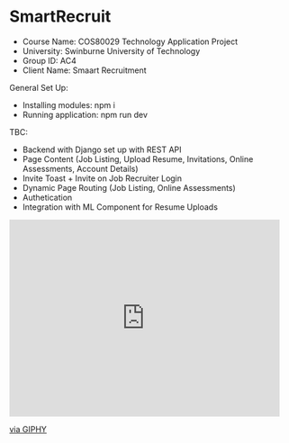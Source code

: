 # SmartRecruit

- Course Name: COS80029 Technology Application Project
- University: Swinburne University of Technology
- Group ID: AC4 
- Client Name: Smaart Recruitment

General Set Up:
- Installing modules: npm i
- Running application: npm run dev

TBC:
- Backend with Django set up with REST API
- Page Content (Job Listing, Upload Resume, Invitations, Online Assessments, Account Details)
- Invite Toast + Invite on Job Recruiter Login
- Dynamic Page Routing (Job Listing, Online Assessments)
- Authetication
- Integration with ML Component for Resume Uploads

<iframe src="https://giphy.com/embed/w7wpuC9xJfkT4hqtkJ" width="480" height="350" frameBorder="0" class="giphy-embed" allowFullScreen></iframe><p><a href="https://giphy.com/gifs/w7wpuC9xJfkT4hqtkJ">via GIPHY</a></p>
